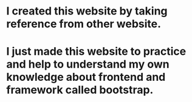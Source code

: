 # I created this website by taking reference from other website.
# I just made this website to practice and help to understand my own knowledge about frontend and framework called bootstrap.